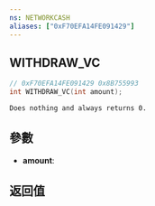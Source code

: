 ```yaml
---
ns: NETWORKCASH
aliases: ["0xF70EFA14FE091429"]
---
```

## WITHDRAW_VC

```c
// 0xF70EFA14FE091429 0x8B755993
int WITHDRAW_VC(int amount);
```

```
Does nothing and always returns 0.
```

## 參數
* **amount**: 

## 返回值
